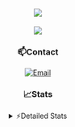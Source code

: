 <div align="center">

<h1 align="center">
  <a href="https://git.io/typing-svg">
    <img src="https://readme-typing-svg.herokuapp.com/?lines=Hello,+There!+👋;This+is+chicho.;CEO+on+Hely+Development....;&center=true&size=25">
  </a>
</h1>
  
<p align="center">
  <img src="https://lanyard.cnrad.dev/api/852683595378196480" />
</p>
  
### 📫Contact
  [![Email](https://img.shields.io/badge/Email-gastondalla@gmail.com-04619f?style=for-the-badge&logo=gmail&logoColor=white)](mailto:gastondalla@gmail.com)
</br>  

### 📈Stats
<details>
    <summary> ⚡Detailed Stats</summary>
    <br/>

<!--START_SECTION:waka-->
![Code Time](http://img.shields.io/badge/Code%20Time-104%20hrs%2013%20mins-blue)

![Profile Views](http://img.shields.io/badge/Profile%20Views-5-blue)

**🐱 My GitHub Data** 

> 📦 37.2 kB Used in GitHub's Storage 
 > 
> 🏆 6 Contributions in the Year 2023
 > 
> 🚫 Not Opted to Hire
 > 
> 📜 8 Public Repositories 
 > 
> 🔑 6 Private Repositories 
 > 
**I'm a Night 🦉** 

```text
🌞 Morning                14 commits          █░░░░░░░░░░░░░░░░░░░░░░░░   04.42 % 
🌆 Daytime                48 commits          ████░░░░░░░░░░░░░░░░░░░░░   15.14 % 
🌃 Evening                150 commits         ████████████░░░░░░░░░░░░░   47.32 % 
🌙 Night                  105 commits         ████████░░░░░░░░░░░░░░░░░   33.12 % 
```
📅 **I'm Most Productive on Tuesday** 

```text
Monday                   21 commits          ██░░░░░░░░░░░░░░░░░░░░░░░   06.62 % 
Tuesday                  66 commits          █████░░░░░░░░░░░░░░░░░░░░   20.82 % 
Wednesday                58 commits          █████░░░░░░░░░░░░░░░░░░░░   18.30 % 
Thursday                 32 commits          ███░░░░░░░░░░░░░░░░░░░░░░   10.09 % 
Friday                   43 commits          ███░░░░░░░░░░░░░░░░░░░░░░   13.56 % 
Saturday                 48 commits          ████░░░░░░░░░░░░░░░░░░░░░   15.14 % 
Sunday                   49 commits          ████░░░░░░░░░░░░░░░░░░░░░   15.46 % 
```


📊 **This Week I Spent My Time On** 

```text
🕑︎ Time Zone: America/Argentina/Buenos_Aires

💬 Programming Languages: 
HTML                     7 hrs 11 mins       ███████████░░░░░░░░░░░░░░   42.76 % 
Python                   6 hrs 24 mins       ██████████░░░░░░░░░░░░░░░   38.14 % 
C#                       2 hrs 17 mins       ███░░░░░░░░░░░░░░░░░░░░░░   13.59 % 
Other                    34 mins             █░░░░░░░░░░░░░░░░░░░░░░░░   03.46 % 
JavaScript               8 mins              ░░░░░░░░░░░░░░░░░░░░░░░░░   00.87 % 

🔥 Editors: 
VS Code                  13 hrs 48 mins      █████████████████████░░░░   82.19 % 
Visual Studio            2 hrs 59 mins       ████░░░░░░░░░░░░░░░░░░░░░   17.81 % 

🐱‍💻 Projects: 
Unknown Project          10 hrs 50 mins      ████████████████░░░░░░░░░   64.48 % 
Valkyrie                 2 hrs 30 mins       ████░░░░░░░░░░░░░░░░░░░░░   14.90 % 
Coder                    1 hr 31 mins        ██░░░░░░░░░░░░░░░░░░░░░░░   09.09 % 
CoderHouse               1 hr 11 mins        ██░░░░░░░░░░░░░░░░░░░░░░░   07.08 % 
Chicho SS Helper         29 mins             █░░░░░░░░░░░░░░░░░░░░░░░░   02.91 % 

💻 Operating System: 
Windows                  16 hrs 48 mins      █████████████████████████   100.00 % 
```

**I Mostly Code in JavaScript** 

```text
JavaScript               8 repos             ████████░░░░░░░░░░░░░░░░░   33.33 % 
CSS                      3 repos             ███░░░░░░░░░░░░░░░░░░░░░░   12.50 % 
Python                   2 repos             ██░░░░░░░░░░░░░░░░░░░░░░░   08.33 % 
C#                       1 repo              █░░░░░░░░░░░░░░░░░░░░░░░░   04.17 % 
Batchfile                1 repo              █░░░░░░░░░░░░░░░░░░░░░░░░   04.17 % 
```




 Last Updated on 21/05/2023 19:09:10 UTC
<!--END_SECTION:waka-->
</details>
